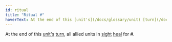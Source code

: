 ```yaml
---
id: ritual
title: "Ritual #"
hoverText: At the end of this [unit's](/docs/glossary/unit) [turn](/docs/glossary/turn), all allied units in [sight](/docs/glossary/sight) [heal](/docs/glossary/healing) for \#.
---
```


At the end of this [unit's](/docs/glossary/unit) [turn](/docs/glossary/turn), all allied units in [sight](/docs/glossary/sight) [heal](/docs/glossary/healing) for #.

